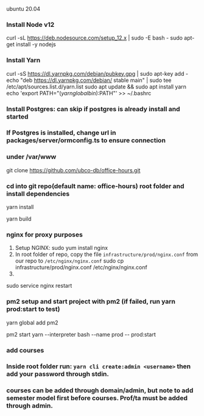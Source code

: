 ubuntu 20.04 

### Install Node v12


curl -sL https://deb.nodesource.com/setup_12.x | sudo -E bash -
sudo apt-get install -y nodejs

### Install Yarn


curl -sS https://dl.yarnpkg.com/debian/pubkey.gpg | sudo apt-key add -
echo "deb https://dl.yarnpkg.com/debian/ stable main" | sudo tee /etc/apt/sources.list.d/yarn.list
sudo apt update && sudo apt install yarn
echo 'export PATH="$(yarn global bin):$PATH"' >> ~/.bashrc

### Install Postgres: can skip if postgres is already install and started

### If Postgres is installed, change url in packages/server/ormconfig.ts to ensure connection


### under /var/www
git clone https://github.com/ubco-db/office-hours.git 

### cd into git repo(default name: office-hours) root folder and install dependencies

yarn install

yarn build

### nginx for proxy purposes
1. Setup NGINX: 
sudo yum install nginx  
2. In root folder of repo, copy the file `infrastructure/prod/nginx.conf` from our repo to `/etc/nginx/nginx.conf`
sudo cp infrastructure/prod/nginx.conf /etc/nginx/nginx.conf
3. 
sudo service nginx restart

### pm2 setup and start project with pm2 (if failed, run yarn prod:start to test)

yarn global add pm2

pm2 start yarn --interpreter bash --name prod -- prod:start

### add courses 
### Inside root folder run: `yarn cli create:admin <username>` then add your password through stdin.
### courses can be added through domain/admin, but note to add semester model first before courses. Prof/ta must be added through admin.